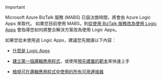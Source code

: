 > [!IMPORTANT]
> Microsoft Azure BizTalk 服務 (MABS) 已屆汰換時間，將會由 Azure Logic Apps 來取代。 如果您目前使用 MABS，則[從使用 BizTalk 服務改為使用 Logic Apps](../articles/logic-apps/logic-apps-move-from-mabs.md) 會指導您如何將整合解決方案改為使用 Logic Apps。 
> 
> 如果您從未使用過 Logic Apps，建議您先閱讀以下內容︰ 
> 
> - [什麼是 Logic Apps](../articles/logic-apps/logic-apps-what-are-logic-apps.md)  
> 
> - [建立第一個邏輯應用程式](../articles/logic-apps/logic-apps-create-a-logic-app.md)，或使用[預先建置的範本](../articles/logic-apps/logic-apps-use-logic-app-templates.md)來快速上手  
> 
> - [檢視可在邏輯應用程式中使用的所有可用連接器](../articles/connectors/apis-list.md)
